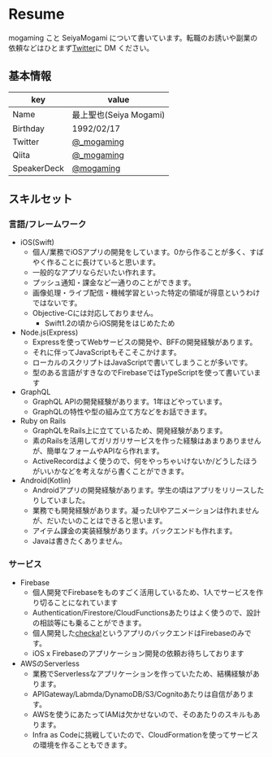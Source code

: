 # Resume

mogaming こと SeiyaMogami について書いています。転職のお誘いや副業の依頼などはひとまず[Twitter](https://twitter.com/_mogaming)に DM ください。


## 基本情報

| key         | value                                         |
|-------------|-----------------------------------------------|
| Name        | 最上聖也(Seiya Mogami)                        |
| Birthday    | 1992/02/17                                    |
| Twitter     | [@_mogaming](https://twitter.com/_mogaming)   |
| Qiita       | [@_mogaming](https://qiita.com/_mogaming)     |
| SpeakerDeck | [@mogaming](https://speakerdeck.com/mogaming) |

## スキルセット

### 言語/フレームワーク

- iOS(Swift)
  - 個人/業務でiOSアプリの開発をしています。0から作ることが多く、すばやく作ることに長けていると思います。
  - 一般的なアプリならだいたい作れます。
  - プッシュ通知・課金など一通りのことができます。
  - 画像処理・ライブ配信・機械学習といった特定の領域が得意というわけではないです。
  - Objective-Cには対応しておりません。
    - Swift1.2の頃からiOS開発をはじめたため
- Node.js(Express)
  - Expressを使ってWebサービスの開発や、BFFの開発経験があります。
  - それに伴ってJavaScriptもそこそこかけます。
  - ローカルのスクリプトはJavaScriptで書いてしまうことが多いです。
  - 型のある言語がすきなのでFirebaseではTypeScriptを使って書いています
- GraphQL
  - GraphQL APIの開発経験があります。1年ほどやっています。
  - GraphQLの特性や型の組み立て方などをお話できます。
- Ruby on Rails
  - GraphQLをRails上に立てているため、開発経験があります。
  - 素のRailsを活用してガリガリサービスを作った経験はあまりありませんが、簡単なフォームやAPIなら作れます。
  - ActiveRecordはよく使うので、何をやっちゃいけないか/どうしたほうがいいかなどを考えながら書くことができます。
- Android(Kotlin)
  - Androidアプリの開発経験があります。学生の頃はアプリをリリースしたりしていました。
  - 業務でも開発経験があります。凝ったUIやアニメーションは作れませんが、だいたいのことはできると思います。
  - アイテム課金の実装経験があります。バックエンドも作れます。
  - Javaは書きたくありません。

### サービス

- Firebase
  - 個人開発でFirebaseをものすごく活用しているため、1人でサービスを作り切ることになれています
  - Authentication/Firestore/CloudFunctionsあたりはよく使うので、設計の相談等にも乗ることができます。
  - 個人開発した[checka!](https://itunes.apple.com/jp/app//id1451433619)というアプリのバックエンドはFirebaseのみです。
  - iOS x Firebaseのアプリケーション開発の依頼お待ちしております
- AWSのServerless
  - 業務でServerlessなアプリケーションを作っていたため、結構経験があります。
  - APIGateway/Labmda/DynamoDB/S3/Cognitoあたりは自信があります。
  - AWSを使うにあたってIAMは欠かせないので、そのあたりのスキルもあります。
  - Infra as Codeに挑戦していたので、CloudFormationを使ってサービスの環境を作ることもできます。
